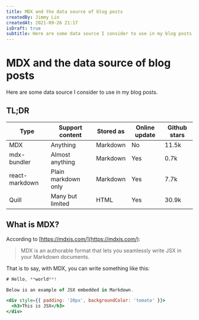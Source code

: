 ```yaml
---
title: MDX and the data source of blog posts
createdBy: Jimmy Lin
createdAt: 2021-09-26 21:17
isDraft: true
subtitle: Here are some data source I consider to use in my blog posts.
---
```


# MDX and the data source of blog posts

Here are some data source I consider to use in my blog posts.

## TL;DR

| Type           | Support content     | Stored as | Online update | Github stars |
| -------------- | ------------------- | --------- | ------------- | ------------ |
| MDX            | Anything            | Markdown  | No            | 11.5k        |
| mdx-bundler    | Almost anything     | Markdown  | Yes           | 0.7k         |
| react-markdown | Plain markdown only | Markdown  | Yes           | 7.7k         |
| Quill          | Many but limited    | HTML      | Yes           | 30.9k        |

## What is MDX?

According to [https://mdxjs.com/](https://mdxjs.com/):

> MDX is an authorable format that lets you seamlessly write JSX in your Markdown documents.

That is to say, with MDX, you can write something like this:

```jsx
# Hello, **world**!

Below is an example of JSX embedded in Markdown.

<div style={{ padding: '20px', backgroundColor: 'tomato' }}>
  <h3>This is JSX</h3>
</div>
```

